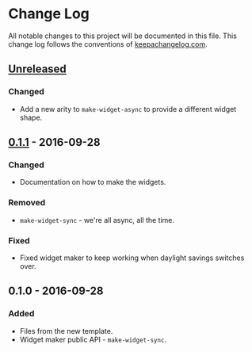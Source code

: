 # Change Log
All notable changes to this project will be documented in this file. This change log follows the conventions of [keepachangelog.com](http://keepachangelog.com/).

## [Unreleased]
### Changed
- Add a new arity to `make-widget-async` to provide a different widget shape.

## [0.1.1] - 2016-09-28
### Changed
- Documentation on how to make the widgets.

### Removed
- `make-widget-sync` - we're all async, all the time.

### Fixed
- Fixed widget maker to keep working when daylight savings switches over.

## 0.1.0 - 2016-09-28
### Added
- Files from the new template.
- Widget maker public API - `make-widget-sync`.

[Unreleased]: https://github.com/your-name/playground-samples-parser/compare/0.1.1...HEAD
[0.1.1]: https://github.com/your-name/playground-samples-parser/compare/0.1.0...0.1.1
